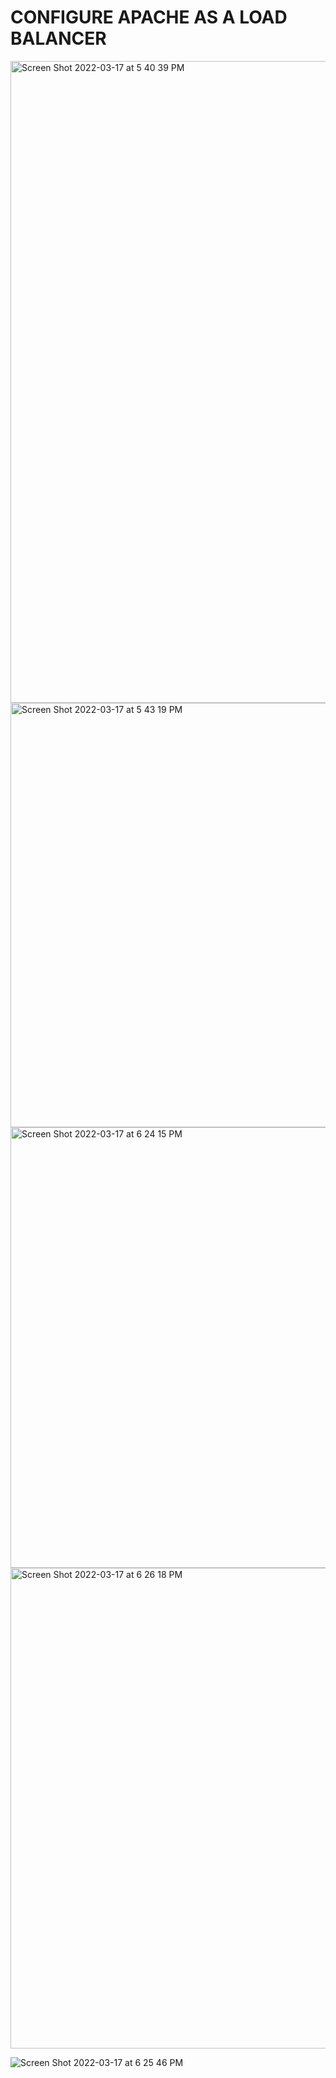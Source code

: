 # CONFIGURE APACHE AS A LOAD BALANCER


<img width="1027" alt="Screen Shot 2022-03-17 at 5 40 39 PM" src="https://user-images.githubusercontent.com/42969522/158905016-dae279aa-b49e-44d8-8849-f1e33aabc626.png">
<img width="679" alt="Screen Shot 2022-03-17 at 5 43 19 PM" src="https://user-images.githubusercontent.com/42969522/158905028-00b2003b-8923-4fca-a246-75e17bfebf9d.png">
<img width="705" alt="Screen Shot 2022-03-17 at 6 24 15 PM" src="https://user-images.githubusercontent.com/42969522/158905041-3ca2661b-4b13-4b87-bfee-bd70eac38a80.png">
<img width="769" alt="Screen Shot 2022-03-17 at 6 26 18 PM" src="https://user-images.githubusercontent.com/42969522/158905054-a54be483-4c8f-4e02-92d1-116577144f02.png">

![Screen Shot 2022-03-17 at 6 25 46 PM](https://user-images.githubusercontent.com/42969522/158905057-672b6461-c7a0-487b-bf09-23e2bb0447d1.png)

